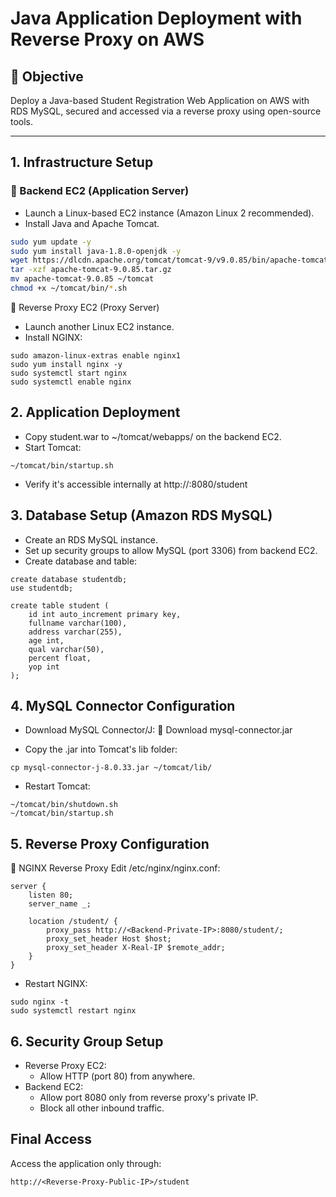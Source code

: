 # Java Application Deployment with Reverse Proxy on AWS

## 🚀 Objective
Deploy a Java-based Student Registration Web Application on AWS with RDS MySQL, secured and accessed via a reverse proxy using open-source tools.

---

## 1. Infrastructure Setup
### 🔹 Backend EC2 (Application Server)
- Launch a Linux-based EC2 instance (Amazon Linux 2 recommended).
- Install Java and Apache Tomcat.

```bash
sudo yum update -y
sudo yum install java-1.8.0-openjdk -y
wget https://dlcdn.apache.org/tomcat/tomcat-9/v9.0.85/bin/apache-tomcat-9.0.85.tar.gz
tar -xzf apache-tomcat-9.0.85.tar.gz
mv apache-tomcat-9.0.85 ~/tomcat
chmod +x ~/tomcat/bin/*.sh
```
🔹 Reverse Proxy EC2 (Proxy Server)
- Launch another Linux EC2 instance.
- Install NGINX:
```
sudo amazon-linux-extras enable nginx1
sudo yum install nginx -y
sudo systemctl start nginx
sudo systemctl enable nginx
```
## 2. Application Deployment
- Copy student.war to ~/tomcat/webapps/ on the backend EC2.
- Start Tomcat:
```
~/tomcat/bin/startup.sh
```
- Verify it's accessible internally at http://<Backend-Private-IP>:8080/student
## 3. Database Setup (Amazon RDS MySQL)
- Create an RDS MySQL instance.
- Set up security groups to allow MySQL (port 3306) from backend EC2.
- Create database and table:
```
create database studentdb;
use studentdb;

create table student (
    id int auto_increment primary key,
    fullname varchar(100),
    address varchar(255),
    age int,
    qual varchar(50),
    percent float,
    yop int
);
```
## 4. MySQL Connector Configuration
- Download MySQL Connector/J:
🔗 Download mysql-connector.jar

- Copy the .jar into Tomcat's lib folder:
```
cp mysql-connector-j-8.0.33.jar ~/tomcat/lib/
```
- Restart Tomcat:
```
~/tomcat/bin/shutdown.sh
~/tomcat/bin/startup.sh
```
## 5. Reverse Proxy Configuration
🔸 NGINX Reverse Proxy
Edit /etc/nginx/nginx.conf:
```
server {
    listen 80;
    server_name _;

    location /student/ {
        proxy_pass http://<Backend-Private-IP>:8080/student/;
        proxy_set_header Host $host;
        proxy_set_header X-Real-IP $remote_addr;
    }
}
```
- Restart NGINX:
```
sudo nginx -t
sudo systemctl restart nginx
```
## 6. Security Group Setup
- Reverse Proxy EC2:
  - Allow HTTP (port 80) from anywhere.
- Backend EC2:
  - Allow port 8080 only from reverse proxy's private IP.
  - Block all other inbound traffic.
 
##  Final Access
Access the application only through:
```
http://<Reverse-Proxy-Public-IP>/student
```
